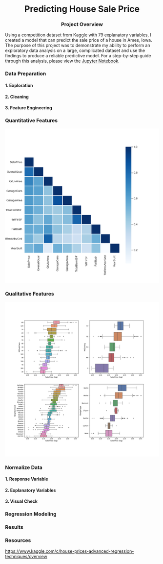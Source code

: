 # <div align="center">Predicting House Sale Price</div>

### <div align="center">Project Overview</div>
Using a competition dataset from Kaggle with 79 explanatory variables, I created a model that can predict the sale price of a house in Ames, Iowa. The purpose of this project was to demonstrate my ability to perform an exploratory data analysis on a large, complicated dataset and use the findings to produce a reliable predictive model. For a step-by-step guide through this analysis, please view the [Jupyter Notebook](https://github.com/nphorsley59/House_Prices/blob/master/House_Prices.ipynb).

### Data Preparation

#### 1. Exploration

#### 2. Cleaning

#### 3. Feature Engineering

### Quantitative Features

![alt_text](https://github.com/nphorsley59/House_Prices/blob/master/Figures/CorrMap_10.png "Correlation Heatmap")

### Qualitative Features

![alt_text](https://github.com/nphorsley59/House_Prices/blob/master/Figures/Qual_Feat_Boxplots.png "Qualitative Features vs Sale Price")

### Normalize Data

#### 1. Response Variable

#### 2. Explanatory Variables

#### 3. Visual Check

### Regression Modeling

### Results

### Resources
https://www.kaggle.com/c/house-prices-advanced-regression-techniques/overview
